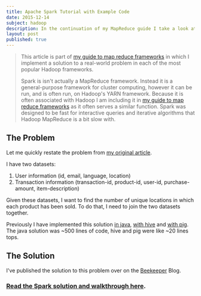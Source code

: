 ```yaml
---
title: Apache Spark Tutorial with Example Code
date: 2015-12-14
subject: hadoop
description: In the continuation of my MapReduce guide I take a look at how to solve a real world problem using Spark and Scala
layout: post
published: true
---
```


> This article is part of [my guide to map reduce frameworks][4] in which I implement a solution to a real-world problem in each of the most popular Hadoop frameworks.  
>  
> Spark is isn't actually a MapReduce framework. Instead it is a general-purpose framework for cluster computing, however it can be run, and is often run, on Hadoop's YARN framework. Because it is often associated with Hadoop I am including it in [my guide to map reduce frameworks][4] as it often serves a similar function. Spark was designed to be fast for interactive queries and iterative algorithms that Hadoop MapReduce is a bit slow with.
> 


## The Problem

Let me quickly restate the problem from [my original article][6].

I have two datasets:

1. User information (id, email, language, location)
2. Transaction information (transaction-id, product-id, user-id, purchase-amount, item-description)

Given these datasets, I want to find the number of unique locations in which each product has been sold. To do that, I need to join the two datasets together.

Previously I have implemented this solution [in java][7], [with hive][8] and [with pig][9]. The java solution was ~500 lines of code, hive and pig were like ~20 lines tops.

## The Solution

I've published the solution to this problem over on the [Beekeeper](http://beekeeperdata.com) Blog. 

### [Read the Spark solution and walkthrough here](http://beekeeperdata.com/posts/hadoop/2015/12/14/spark-scala-tutorial.html).

[4]: http://blog.matthewrathbone.com/2013/01/05/a-quick-guide-to-hadoop-map-reduce-frameworks.html
[6]: /2013/01/05/a-quick-guide-to-hadoop-map-reduce-frameworks.html#walkthrough
[7]: /2013/02/09/real-world-hadoop-implementing-a-left-outer-join-in-hadoop-map-reduce.html
[8]: /2013/02/20/real-world-hadoop---implementing-a-left-outer-join-in-hive.html
[9]: /2013/04/07/real-world-hadoop---implementing-a-left-outer-join-in-pig.html
